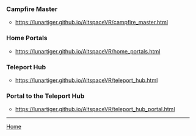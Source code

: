 <ul>
	<h3>Campfire Master</h3>
		<ul><li><a href="https://lunartiger.github.io/AltspaceVR/campfire_master.html">https://lunartiger.github.io/AltspaceVR/campfire_master.html</a></li></ul>
	<h3>Home Portals</h3>
		<ul><li><a href="https://lunartiger.github.io/AltspaceVR/home_portals.html">https://lunartiger.github.io/AltspaceVR/home_portals.html</a></li></ul>
	<h3>Teleport Hub</h3>
		<ul><li><a href="https://lunartiger.github.io/AltspaceVR/teleport_hub.html">https://lunartiger.github.io/AltspaceVR/teleport_hub.html</a></li></ul>
	<h3>Portal to the Teleport Hub</h3>
		<ul><li><a href="https://lunartiger.github.io/AltspaceVR/teleport_hub_portal.html">https://lunartiger.github.io/AltspaceVR/teleport_hub_portal.html</a></li></ul>
	<hr />
	<a href="https://lunartiger.github.io/home/">Home</a>
</ul>

